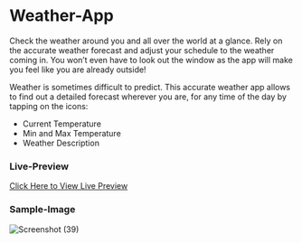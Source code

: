 # Weather-App
Check the weather around you and all over the world at a glance.
Rely on the accurate weather forecast and adjust your schedule to the weather coming in. You won’t even have to look out the window as the app will make you feel like you are already outside!

Weather is sometimes difficult to predict. This accurate weather app allows to find out a detailed forecast wherever you are, for any time of the day by tapping on the icons:
- Current Temperature
- Min and Max Temperature
- Weather Description

### Live-Preview
[Click Here to View Live Preview](https://nikitaw27.github.io/VerveBridge/)

### Sample-Image
![Screenshot (39)](https://github.com/NikitaW27/VerveBridge/assets/137439071/c253be9b-6d37-41b9-ace8-a6674841b7e7)
